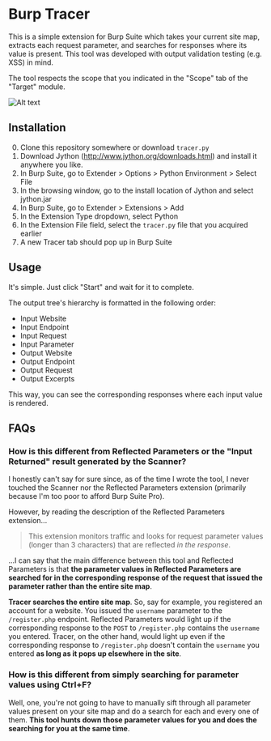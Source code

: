 # Burp Tracer
This is a simple extension for Burp Suite which takes your current site map, extracts each request parameter, and searches for responses where its value is present. This tool was developed with output validation testing (e.g. XSS) in mind.

The tool respects the scope that you indicated in the "Scope" tab of the "Target" module.

![Alt text](/docs/screenshot.png?raw=true)

## Installation
0. Clone this repository somewhere or download `tracer.py`
1. Download Jython (http://www.jython.org/downloads.html) and install it anywhere you like.
2. In Burp Suite, go to Extender > Options > Python Environment > Select File
3. In the browsing window, go to the install location of Jython and select jython.jar
4. In Burp Suite, go to Extender > Extensions > Add
5. In the Extension Type dropdown, select Python
6. In the Extension File field, select the `tracer.py` file that you acquired earlier
7. A new Tracer tab should pop up in Burp Suite

## Usage
It's simple. Just click "Start" and wait for it to complete.

The output tree's hierarchy is formatted in the following order:
* Input Website
* Input Endpoint
* Input Request
* Input Parameter
* Output Website
* Output Endpoint
* Output Request
* Output Excerpts
              
This way, you can see the corresponding responses where each input value is rendered.

## FAQs

### How is this different from Reflected Parameters or the "Input Returned" result generated by the Scanner?

I honestly can't say for sure since, as of the time I wrote the tool, I never touched the Scanner nor the Reflected Parameters extension  (primarily because I'm too poor to afford Burp Suite Pro).

However, by reading the description of the Reflected Parameters extension...

> This extension monitors traffic and looks for request parameter values (longer than 3 characters) that are reflected *in the response*.

...I can say that the main difference between this tool and Reflected Parameters is that **the parameter values in Reflected Parameters are searched for in the corresponding response of the request that issued the parameter rather than the entire site map**.

**Tracer searches the entire site map**. So, say for example, you registered an account for a website. You issued the `username` parameter to the `/register.php` endpoint. Reflected Parameters would light up if the corresponding response to the `POST` to `/register.php` contains the `username` you entered. Tracer, on the other hand, would light up even if the corresponding response to `/register.php` doesn't contain the `username` you entered **as long as it pops up elsewhere in the site**.

### How is this different from simply searching for parameter values using Ctrl+F?

Well, one, you're not going to have to manually sift through all parameter values present on your site map and do a search for each and every one of them. **This tool hunts down those parameter values for you and does the searching for you at the same time**.

